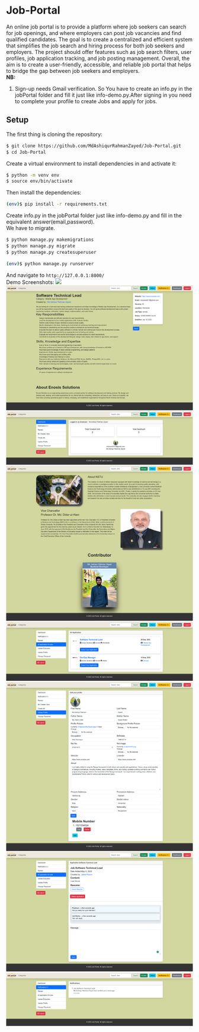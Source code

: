 # Job-Portal

An online job portal is to provide a platform where job seekers can search for job openings, and where employers can post job vacancies and find qualified candidates. The goal is to create a centralized and efficient system that simplifies the job search and hiring process for both job seekers and employers. The project should offer features such as job search filters, user profiles, job application tracking, and job posting management. Overall, the aim is to create a user-friendly, accessible, and reliable job portal that helps to bridge the gap between job seekers and employers.
<br>
<b>NB:</b><br>
1. Sign-up needs Gmail verification. So You have to create an info.py in the jobPortal folder and fill it just like info-demo.py.After signing in you need to complete your profile to create Jobs and apply for jobs.<br>

## Setup
The first thing is cloning the repository:
```sh
$ git clone https://github.com/MdAshiqurRahmanZayed/Job-Portal.git
$ cd Job-Portal
```
Create a virtual environment to install dependencies in and activate it:
```sh
$ python -m venv env
$ source env/bin/activate
```
Then install the dependencies:
```sh
(env)$ pip install -r requirements.txt
```
Create info.py in the jobPortal folder just like info-demo.py and fill in the equivalent answer(email,password).<br>
We have to migrate.
```sh
$ python manage.py makemigrations 
$ python manage.py migrate 
$ python manage.py createsuperuser
```

```sh
(env)$ python manage.py runserver
```
And navigate to `http://127.0.0.1:8000/`<br>
Demo Screenshots:
![](screenshot/a.png)
![](screenshot/b.png)
![](screenshot/c.png)
![](screenshot/d.png)
![](screenshot/e.png)
![](screenshot/f.png)
![](screenshot/g.png)
![](screenshot/h.png)